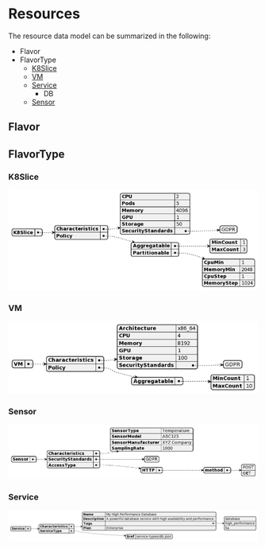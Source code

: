# Resources

The resource data model can be summarized in the following:
 - Flavor
 - FlavorType
   - [K8Slice](#K8Slice)
   - [VM](#VM)
   - [Service](#Service)
     - DB
   - [Sensor](#Sensor)

## Flavor

## FlavorType

### K8Slice

![K8slice](models/examples/img/flavor-types/k8slice.png)

### VM

![vm](models/examples/img/flavor-types/vm.png)

### Sensor

![sensor](models/examples/img/flavor-types/sensor.png)

### Service

![service](models/examples/img/flavor-types/service.png)